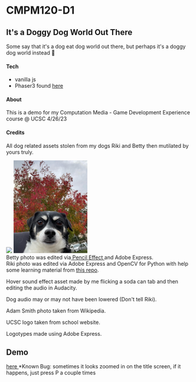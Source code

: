 # CMPM120-D1
## It's a Doggy Dog World Out There



Some say that it's a dog eat dog world out there, but perhaps it's a doggy dog world instead &#x1f914;

#### Tech

- vanilla js
- Phaser3 found <a href="https://newdocs.phaser.io/docs/3.60.0"> here </a>

#### About

This is a demo for my Computation Media - Game Development Experience course @ UCSC
4/26/23
<!-- TODO: add project requirement here -->
#### Credits

All dog related assets stolen from my dogs Riki and Betty then mutilated by yours truly. 

<img style="width:200px;" src="./assets/betty.jpeg">
<img style="width:200px;" src="./assets/riki.jpeg">
</br>
Betty photo was edited via<a href="https://www8.lunapic.com/editor/?action=color-sketch"> Pencil Effect </a> and Adobe Express.
</br>Riki photo was edited via Adobe Express and OpenCV for Python with help some learning material from <a href="https://github.com/jumralia/Cartoonify-Image-with-OpenCV">this repo</a>.


Hover sound effect asset made by me flicking a soda can tab and then editing the audio in Audacity.

Dog audio may or may not have been lowered (Don't tell Riki).

Adam Smith photo taken from Wikipedia. 

UCSC logo taken from school website. 

Logotypes made using Adobe Express.
## Demo
<a href="https://anranlee99.github.io/CMPM120-D1/"> here </a>
 *Known Bug: sometimes it looks zoomed in on the title screen, if it happens, just press P a couple times